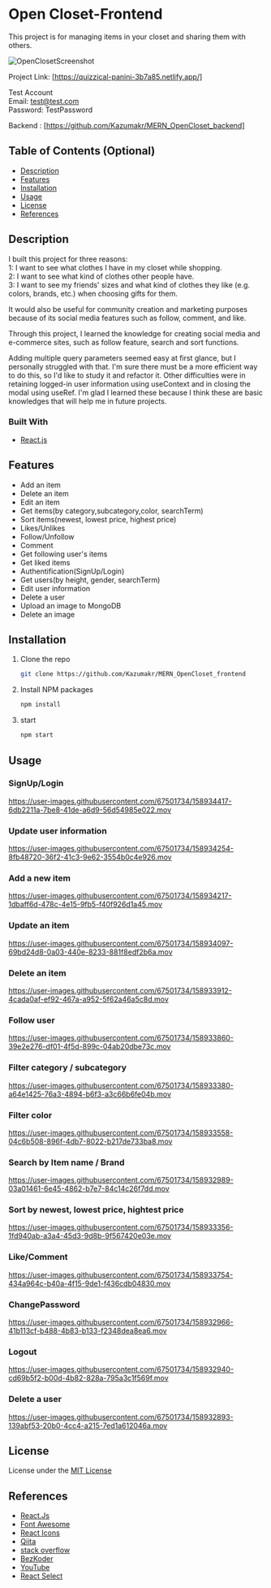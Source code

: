 # Open Closet-Frontend

This project is for managing items in your closet and sharing them with others.

![OpenClosetScreenshot](https://user-images.githubusercontent.com/67501734/158911606-16f954a2-cffa-4e6a-96be-d9cc9b0b7b2a.png)

Project Link: [https://quizzical-panini-3b7a85.netlify.app/]

Test Account  
Email: test@test.com  
Password: TestPassword

Backend : [https://github.com/Kazumakr/MERN_OpenCloset_backend]

## Table of Contents (Optional)

- [Description](#description)
- [Features](#features)
- [Installation](#installation)
- [Usage](#usage)
- [License](#license)
- [References](#references)

## Description

I built this project for three reasons:  
1: I want to see what clothes I have in my closet while shopping.  
2: I want to see what kind of clothes other people have.  
3: I want to see my friends' sizes and what kind of clothes they like (e.g. colors, brands, etc.) when choosing gifts for them.

It would also be useful for community creation and marketing purposes because of its social media features such as follow, comment, and like.

Through this project, I learned the knowledge for creating social media and e-commerce sites, such as follow feature, search and sort functions.

Adding multiple query parameters seemed easy at first glance, but I personally struggled with that. I'm sure there must be a more efficient way to do this, so I'd like to study it and refactor it.
Other difficulties were in retaining logged-in user information using useContext and in closing the modal using useRef.
I'm glad I learned these because I think these are basic knowledges that will help me in future projects.

### Built With

- [React.js](https://reactjs.org/)

## Features

- Add an item
- Delete an item
- Edit an item
- Get items(by category,subcategory,color, searchTerm)
- Sort items(newest, lowest price, highest price)
- Likes/Unlikes
- Follow/Unfollow
- Comment
- Get following user's items
- Get liked items
- Authentification(SignUp/Login)
- Get users(by height, gender, searchTerm)
- Edit user information
- Delete a user
- Upload an image to MongoDB
- Delete an image

## Installation

1. Clone the repo
   ```sh
   git clone https://github.com/Kazumakr/MERN_OpenCloset_frontend
   ```
2. Install NPM packages
   ```sh
   npm install
   ```
3. start
   ```sh
   npm start
   ```

## Usage

### SignUp/Login

https://user-images.githubusercontent.com/67501734/158934417-6db2211a-7be8-41de-a6d9-56d54985e022.mov

### Update user information

https://user-images.githubusercontent.com/67501734/158934254-8fb48720-36f2-41c3-9e62-3554b0c4e926.mov

### Add a new item

https://user-images.githubusercontent.com/67501734/158934217-1dbaff6d-478c-4e15-9fb5-f40f926d1a45.mov

### Update an item

https://user-images.githubusercontent.com/67501734/158934097-69bd24d8-0a03-440e-8233-881f8edf2b6a.mov

### Delete an item

https://user-images.githubusercontent.com/67501734/158933912-4cada0af-ef92-467a-a952-5f62a46a5c8d.mov

### Follow user

https://user-images.githubusercontent.com/67501734/158933860-39e2e276-df01-4f5d-899c-04ab20dbe73c.mov

### Filter category / subcategory

https://user-images.githubusercontent.com/67501734/158933380-a64e1425-76a3-4894-b6f3-a3c66b6fe04b.mov

### Filter color

https://user-images.githubusercontent.com/67501734/158933558-04c6b508-896f-4db7-8022-b217de733ba8.mov

### Search by Item name / Brand

https://user-images.githubusercontent.com/67501734/158932989-03a01461-6e45-4862-b7e7-84c14c26f7dd.mov

### Sort by newest, lowest price, hightest price

https://user-images.githubusercontent.com/67501734/158933356-1fd940ab-a3a4-45d3-9d8b-9f567420e03e.mov

### Like/Comment

https://user-images.githubusercontent.com/67501734/158933754-434a964c-b40a-4f15-9de1-f436cdb04830.mov

### ChangePassword

https://user-images.githubusercontent.com/67501734/158932966-41b113cf-b488-4b83-b133-f2348dea8ea6.mov

### Logout

https://user-images.githubusercontent.com/67501734/158932940-cd69b5f2-b00d-4b82-828a-795a3c1f569f.mov

### Delete a user

https://user-images.githubusercontent.com/67501734/158932893-139abf53-20b0-4cc4-a215-7ed1a612046a.mov


## License

License under the [MIT License](LICENSE)

## References

- [React.Js](https://reactjs.org/)
- [Font Awesome](https://fontawesome.com)
- [React Icons](https://react-icons.github.io/react-icons/search)
- [Qiita](https://qiita.com)
- [stack overflow](https://stackoverflow.com)
- [BezKoder](https://www.bezkoder.com)
- [YouTube](https://www.youtube.com)
- [React Select](https://react-select.com)
